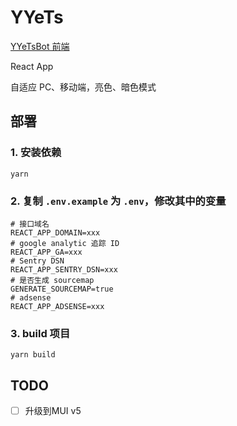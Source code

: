# YYeTs

[YYeTsBot 前端](https://yyets.click/)

React App

自适应 PC、移动端，亮色、暗色模式

## 部署

### 1. 安装依赖

```shell
yarn
```

### 2. 复制 `.env.example` 为 `.env`，修改其中的变量

 ```dotenv
 # 接口域名
 REACT_APP_DOMAIN=xxx
 # google analytic 追踪 ID
 REACT_APP_GA=xxx
 # Sentry DSN
 REACT_APP_SENTRY_DSN=xxx
 # 是否生成 sourcemap
 GENERATE_SOURCEMAP=true
 # adsense
 REACT_APP_ADSENSE=xxx
```

### 3. build 项目

 ```shell
 yarn build
 ```

## TODO

- [ ] 升级到MUI v5   